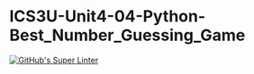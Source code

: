 # ICS3U-Unit4-04-Python-Best_Number_Guessing_Game

[![GitHub's Super Linter](https://github.com/Mikayla-Barthelette-1/ICS3U-Unit4-04-Python-Best_Number_Guessing_Game/workflows/GitHub's%20Super%20Linter/badge.svg)](https://github.com/Mikayla-Barthelette-1/ICS3U-Unit4-04-Python-Best_Number_Guessing_Game/actions)
